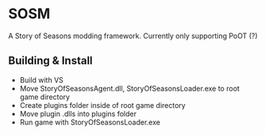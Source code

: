 # SOSM
A Story of Seasons modding framework. Currently only supporting PoOT (?)

## Building & Install
* Build with VS
* Move StoryOfSeasonsAgent.dll, StoryOfSeasonsLoader.exe to root game directory
* Create plugins folder inside of root game directory
* Move plugin .dlls into plugins folder
* Run game with StoryOfSeasonsLoader.exe
